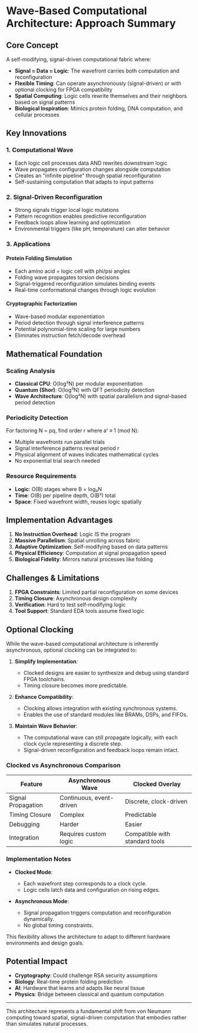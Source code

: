 # Wave-Based Computational Architecture: Approach Summary

## Core Concept
A self-modifying, signal-driven computational fabric where:
- **Signal = Data = Logic**: The wavefront carries both computation and reconfiguration
- **Flexible Timing**: Can operate asynchronously (signal-driven) or with optional clocking for FPGA compatibility
- **Spatial Computing**: Logic cells rewrite themselves and their neighbors based on signal patterns
- **Biological Inspiration**: Mimics protein folding, DNA computation, and cellular processes

## Key Innovations

### 1. Computational Wave
- Each logic cell processes data AND rewrites downstream logic
- Wave propagates configuration changes alongside computation
- Creates an "infinite pipeline" through spatial reconfiguration
- Self-sustaining computation that adapts to input patterns

### 2. Signal-Driven Reconfiguration
- Strong signals trigger local logic mutations
- Pattern recognition enables predictive reconfiguration
- Feedback loops allow learning and optimization
- Environmental triggers (like pH, temperature) can alter behavior

### 3. Applications

#### Protein Folding Simulation
- Each amino acid = logic cell with phi/psi angles
- Folding wave propagates torsion decisions
- Signal-triggered reconfiguration simulates binding events
- Real-time conformational changes through logic evolution

#### Cryptographic Factorization
- Wave-based modular exponentiation
- Period detection through signal interference patterns
- Potential polynomial-time scaling for large numbers
- Eliminates instruction fetch/decode overhead

## Mathematical Foundation

### Scaling Analysis
- **Classical CPU**: O(log³N) per modular exponentiation
- **Quantum (Shor)**: O(log³N) with QFT periodicity detection
- **Wave Architecture**: O(log²N) with spatial parallelism and signal-based period detection

### Periodicity Detection
For factoring N = pq, find order r where aʳ ≡ 1 (mod N):
- Multiple wavefronts run parallel trials
- Signal interference patterns reveal period r
- Physical alignment of waves indicates mathematical cycles
- No exponential trial search needed

### Resource Requirements
- **Logic**: O(B) stages where B = log₂N
- **Time**: O(B) per pipeline depth, O(B²) total
- **Space**: Fixed wavefront width, reuses logic spatially

## Implementation Advantages

1. **No Instruction Overhead**: Logic IS the program
2. **Massive Parallelism**: Spatial unrolling across fabric
3. **Adaptive Optimization**: Self-modifying based on data patterns
4. **Physical Efficiency**: Computation at signal propagation speed
5. **Biological Fidelity**: Mirrors natural processes like folding

## Challenges & Limitations

1. **FPGA Constraints**: Limited partial reconfiguration on some devices
2. **Timing Closure**: Asynchronous design complexity
3. **Verification**: Hard to test self-modifying logic
4. **Tool Support**: Standard EDA tools assume fixed logic

## Optional Clocking

While the wave-based computational architecture is inherently asynchronous, optional clocking can be integrated to:

1. **Simplify Implementation**:
   - Clocked designs are easier to synthesize and debug using standard FPGA toolchains.
   - Timing closure becomes more predictable.

2. **Enhance Compatibility**:
   - Clocking allows integration with existing synchronous systems.
   - Enables the use of standard modules like BRAMs, DSPs, and FIFOs.

3. **Maintain Wave Behavior**:
   - The computational wave can still propagate logically, with each clock cycle representing a discrete step.
   - Signal-driven reconfiguration and feedback loops remain intact.

### Clocked vs Asynchronous Comparison

| Feature                  | Asynchronous Wave         | Clocked Overlay            |
|--------------------------|---------------------------|----------------------------|
| Signal Propagation       | Continuous, event-driven | Discrete, clock-driven     |
| Timing Closure           | Complex                  | Predictable                |
| Debugging                | Harder                   | Easier                     |
| Integration              | Requires custom logic    | Compatible with standard tools |

### Implementation Notes

- **Clocked Mode**:
  - Each wavefront step corresponds to a clock cycle.
  - Logic cells latch data and configuration on rising edges.

- **Asynchronous Mode**:
  - Signal propagation triggers computation and reconfiguration dynamically.
  - No global timing constraints.

This flexibility allows the architecture to adapt to different hardware environments and design goals.

## Potential Impact

- **Cryptography**: Could challenge RSA security assumptions
- **Biology**: Real-time protein folding prediction
- **AI**: Hardware that learns and adapts like neural tissue
- **Physics**: Bridge between classical and quantum computation

---

This architecture represents a fundamental shift from von Neumann computing toward spatial, signal-driven computation that embodies rather than simulates natural processes.
